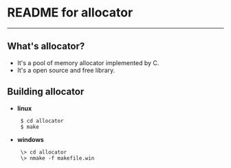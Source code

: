 # **README for allocator** #
***


## **What's allocator?** ##
 * It's a pool of memory allocator implemented by C.
 * It's a open source and free library.


## **Building allocator** ##
 * **linux**

        $ cd allocator
        $ make
 * **windows**

        \> cd allocator
        \> nmake -f makefile.win
